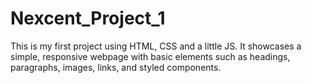 # Nexcent_Project_1
This is my first project using HTML, CSS and a little JS. It showcases a simple, responsive webpage with basic elements such as headings, paragraphs, images, links, and styled components.

